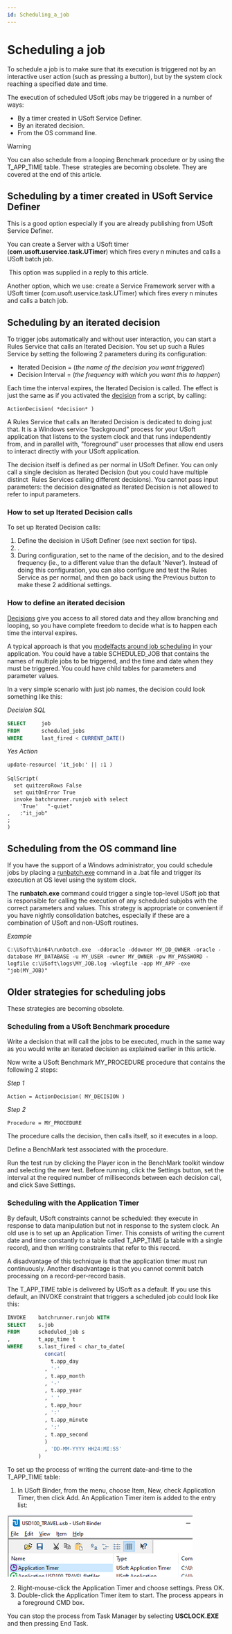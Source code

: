 ```yaml
---
id: Scheduling_a_job
---
```


# Scheduling a job

To schedule a job is to make sure that its execution is triggered not by an interactive user action (such as pressing a button), but by the system clock reaching a specified date and time.

The execution of scheduled USoft jobs may be triggered in a number of ways:

- By a timer created in USoft Service Definer.
- By an iterated decision.
- From the OS command line.

> [!WARNING]
> You can also schedule from a looping Benchmark procedure or by using the T_APP_TIME table. These  strategies are becoming obsolete. They are covered at the end of this article.

## Scheduling by a timer created in USoft Service Definer

This is a good option especially if you are already publishing from USoft Service Definer.

You can create a Server with a USoft timer (**com.usoft.uservice.task.UTimer**) which fires every n minutes and calls a USoft batch job.

 This option was supplied in a reply to this article.

Another option, which we use: create a Service Framework server with a USoft timer (com.usoft.uservice.task.UTimer) which fires every n minutes and calls a batch job.

## Scheduling by an iterated decision

To trigger jobs automatically and without user interaction, you can start a Rules Service that calls an Iterated Decision. You set up such a Rules Service by setting the following 2 parameters during its configuration:

- Iterated Decision = (*the name of the decision you want triggered*)
- Decision Interval = (*the frequency with which you want this to happen*)

Each time the interval expires, the Iterated Decision is called. The effect is just the same as if you activated the [decision](/docs/Task_flow/Decisions/Decisions.md) from a script, by calling:

```
ActionDecision( *decision* )
```

A Rules Service that calls an Iterated Decision is dedicated to doing just that. It is a Windows service “background” process for your USoft application that listens to the system clock and that runs independently from, and in parallel with, "foreground” user processes that allow end users to interact directly with your USoft application.

The decision itself is defined as per normal in USoft Definer. You can only call a single decision as Iterated Decision (but you could have multiple distinct  Rules Services calling different decisions). You cannot pass input parameters: the decision designated as Iterated Decision is not allowed to refer to input parameters.

### How to set up Iterated Decision calls

To set up Iterated Decision calls:

1. Define the decision in USoft Definer (see next section for tips).
2. .
3. During configuration, set  to the name of the decision, and  to the desired frequency (ie., to a different value than the default 'Never’). Instead of doing this configuration, you can also configure and test the Rules Service as per normal, and then go back using the Previous button to make these 2 additional settings.

### How to define an iterated decision

[Decisions](/docs/Task_flow/Decisions/Decisions.md) give you access to all stored data and they allow branching and looping, so you have complete freedom to decide what is to happen each time the interval expires.

A typical approach is that you [modelfacts around job scheduling](/docs/Task_flow/Job_scheduling/Modelling_scheduled_jobs.md) in your application. You could have a table SCHEDULED_JOB that contains the names of multiple jobs to be triggered, and the time and date when they must be triggered. You could have child tables for parameters and parameter values.

In a very simple scenario with just job names, the decision could look something like this:

*Decision SQL*

```sql
SELECT     job
FROM       scheduled_jobs
WHERE      last_fired < CURRENT_DATE()
```

*Yes Action*

```
update-resource( 'it_job:' || :1 ) 

SqlScript(
  set quitzeroRows False
  set quitOnError True
  invoke batchrunner.runjob with select
	'True'   "-quiet"
,	:"it_job"
;
)
```

## Scheduling from the OS command line

If you have the support of a Windows administrator, you could schedule jobs by placing a [runbatch.exe](/docs/USoft_for_administrators/USoft_command_line_syntax/runbatchexe.md) command in a .bat file and trigger its execution at OS level using the system clock.

The **runbatch.exe** command could trigger a single top-level USoft job that is responsible for calling the execution of any scheduled subjobs with the correct parameters and values. This strategy is appropriate or convenient if you have nightly consolidation batches, especially if these are a combination of USoft and non-USoft routines.

*Example*

```
C:\USoft\bin64\runbatch.exe  -ddoracle -ddowner MY_DD_OWNER -oracle -database MY_DATABASE -u MY_USER -owner MY_OWNER -pw MY_PASSWORD -logfile c:\USoft\logs\MY_JOB.log -wlogfile -app MY_APP -exe "job(MY_JOB)" 
```

## Older strategies for scheduling jobs

These strategies are becoming obsolete.

### Scheduling from a USoft Benchmark procedure

Write a decision that will call the jobs to be executed, much in the same way as you would write an iterated decision as explained earlier in this article.

Now write a USoft Benchmark MY_PROCEDURE procedure that contains the following 2 steps:

*Step 1*

```
Action = ActionDecision( MY_DECISION )
```

*Step 2*

```
Procedure = MY_PROCEDURE
```

The procedure calls the decision, then calls itself, so it executes in a loop.

Define a BenchMark test associated with the procedure.

Run the test run by clicking the Player icon in the BenchMark toolkit window and selecting the new test. Before running, click the Settings button, set the interval at the required number of milliseconds between each decision call, and click Save Settings.

### Scheduling with the Application Timer

By default, USoft constraints cannot be scheduled: they execute in response to data manipulation but not in response to the system clock. An old use is to set up an Application Timer. This consists of writing the current date and time constantly to a table called T_APP_TIME (a table with a single record), and then writing constraints that refer to this record.

A disadvantage of this technique is that the application timer must run continuously. Another disadvantage is that you cannot commit batch processing on a record-per-record basis.

The T_APP_TIME table is delivered by USoft as a default. If you use this default, an INVOKE constraint that triggers a scheduled job could look like this:

```sql
INVOKE    batchrunner.runjob WITH
SELECT    s.job
FROM      scheduled_job s
,         t_app_time t
WHERE     s.last_fired < char_to_date( 
            concat(
			  t.app_day
			, '-'
			, t.app_month
			, '-'
			, t.app_year
			, ' '
			, t.app_hour
			, ':'
			, t.app_minute
			, ':'
			, t.app_second
			)
            , 'DD-MM-YYYY HH24:MI:SS'
          )
```

To set up the process of writing the current date-and-time to the T_APP_TIME table:

1. In USoft Binder, from the menu, choose Item, New, check Application Timer, then click Add. An Application Timer item is added to the entry list:

![](./assets/69eab40f-4009-430c-983e-2a8d6ae5b661.png)

2. Right-mouse-click the Application Timer and choose settings. Press OK.
3. Double-click the Application Timer item to start. The process appears in a foreground CMD box.

You can stop the process from Task Manager by selecting **USCLOCK.EXE** and then pressing End Task.